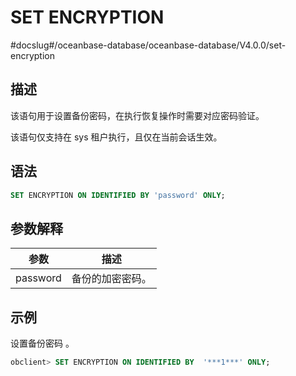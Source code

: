 SET ENCRYPTION 
===================================
#docslug#/oceanbase-database/oceanbase-database/V4.0.0/set-encryption


描述 
-----------------------

该语句用于设置备份密码，在执行恢复操作时需要对应密码验证。

该语句仅支持在 sys 租户执行，且仅在当前会话生效。

语法 
-----------------------

```sql
SET ENCRYPTION ON IDENTIFIED BY 'password' ONLY;
```



参数解释 
-------------------------



|    参数    |    描述    |
|----------|----------|
| password | 备份的加密密码。 |



示例 
-----------------------

设置备份密码 。

```sql
obclient> SET ENCRYPTION ON IDENTIFIED BY  '***1***' ONLY;
```


